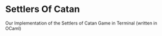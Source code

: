 # Settlers Of Catan
Our Implementation of the Settlers of Catan Game in Terminal (written in OCaml)
